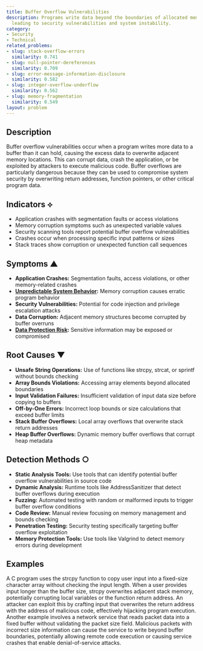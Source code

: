 ```yaml
---
title: Buffer Overflow Vulnerabilities
description: Programs write data beyond the boundaries of allocated memory buffers,
  leading to security vulnerabilities and system instability.
category:
- Security
- Technical
related_problems:
- slug: stack-overflow-errors
  similarity: 0.741
- slug: null-pointer-dereferences
  similarity: 0.709
- slug: error-message-information-disclosure
  similarity: 0.582
- slug: integer-overflow-underflow
  similarity: 0.562
- slug: memory-fragmentation
  similarity: 0.549
layout: problem
---
```


## Description

Buffer overflow vulnerabilities occur when a program writes more data to a buffer than it can hold, causing the excess data to overwrite adjacent memory locations. This can corrupt data, crash the application, or be exploited by attackers to execute malicious code. Buffer overflows are particularly dangerous because they can be used to compromise system security by overwriting return addresses, function pointers, or other critical program data.

## Indicators ⟡

- Application crashes with segmentation faults or access violations
- Memory corruption symptoms such as unexpected variable values
- Security scanning tools report potential buffer overflow vulnerabilities
- Crashes occur when processing specific input patterns or sizes
- Stack traces show corruption or unexpected function call sequences

## Symptoms ▲

- **Application Crashes:** Segmentation faults, access violations, or other memory-related crashes
- **[Unpredictable System Behavior](unpredictable-system-behavior.md):** Memory corruption causes erratic program behavior
- **Security Vulnerabilities:** Potential for code injection and privilege escalation attacks
- **Data Corruption:** Adjacent memory structures become corrupted by buffer overruns
- **[Data Protection Risk](data-protection-risk.md):** Sensitive information may be exposed or compromised

## Root Causes ▼

- **Unsafe String Operations:** Use of functions like strcpy, strcat, or sprintf without bounds checking
- **Array Bounds Violations:** Accessing array elements beyond allocated boundaries
- **Input Validation Failures:** Insufficient validation of input data size before copying to buffers
- **Off-by-One Errors:** Incorrect loop bounds or size calculations that exceed buffer limits
- **Stack Buffer Overflows:** Local array overflows that overwrite stack return addresses
- **Heap Buffer Overflows:** Dynamic memory buffer overflows that corrupt heap metadata

## Detection Methods ○

- **Static Analysis Tools:** Use tools that can identify potential buffer overflow vulnerabilities in source code
- **Dynamic Analysis:** Runtime tools like AddressSanitizer that detect buffer overflows during execution
- **Fuzzing:** Automated testing with random or malformed inputs to trigger buffer overflow conditions
- **Code Review:** Manual review focusing on memory management and bounds checking
- **Penetration Testing:** Security testing specifically targeting buffer overflow exploitation
- **Memory Protection Tools:** Use tools like Valgrind to detect memory errors during development

## Examples

A C program uses the strcpy function to copy user input into a fixed-size character array without checking the input length. When a user provides input longer than the buffer size, strcpy overwrites adjacent stack memory, potentially corrupting local variables or the function return address. An attacker can exploit this by crafting input that overwrites the return address with the address of malicious code, effectively hijacking program execution. Another example involves a network service that reads packet data into a fixed buffer without validating the packet size field. Malicious packets with incorrect size information can cause the service to write beyond buffer boundaries, potentially allowing remote code execution or causing service crashes that enable denial-of-service attacks.